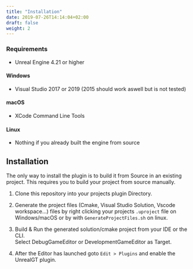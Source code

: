 ```yaml
---
title: "Installation"
date: 2019-07-26T14:14:04+02:00
draft: false
weight: 2
---
```


### Requirements

* Unreal Engine 4.21 or higher

#### Windows

* Visual Studio 2017 or 2019 (2015 should work aswell but is not tested)

#### macOS

* XCode Command Line Tools

#### Linux

* Nothing if you already built the engine from source

## Installation

The only way to install the plugin is to build it from Source in an existing project.
This requires you to build your project from source manually.

1. Clone this repository into your projects plugin Directory.

2. Generate the project files (Cmake, Visual Studio Solution, Vscode workspace...) files by right clicking your projects `.uproject` file on Windows/macOS or by with `GenerateProjectFiles.sh` on linux.

3. Build & Run the generated solution/cmake project from your IDE or the CLI.<br>Select DebugGameEditor or DevelopmentGameEditor as Target.

5. After the Editor has launched goto `Edit > Plugins` and enable the UnrealGT plugin.
